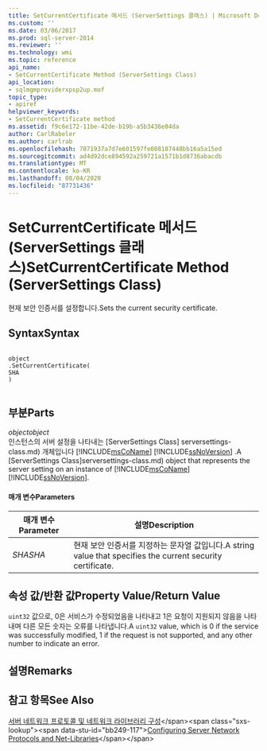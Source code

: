 ```yaml
---
title: SetCurrentCertificate 메서드 (ServerSettings 클래스) | Microsoft Docs
ms.custom: ''
ms.date: 03/06/2017
ms.prod: sql-server-2014
ms.reviewer: ''
ms.technology: wmi
ms.topic: reference
api_name:
- SetCurrentCertificate Method (ServerSettings Class)
api_location:
- sqlmgmproviderxpsp2up.mof
topic_type:
- apiref
helpviewer_keywords:
- SetCurrentCertificate method
ms.assetid: f9c6e172-11be-42de-b19b-a5b3436e84da
author: CarlRabeler
ms.author: carlrab
ms.openlocfilehash: 7071937a7d7e601597fe008187448bb16a5a15ed
ms.sourcegitcommit: ad4d92dce894592a259721a1571b1d8736abacdb
ms.translationtype: MT
ms.contentlocale: ko-KR
ms.lasthandoff: 08/04/2020
ms.locfileid: "87731436"
---
```

# <a name="setcurrentcertificate-method-serversettings-class"></a><span data-ttu-id="bb249-102">SetCurrentCertificate 메서드(ServerSettings 클래스)</span><span class="sxs-lookup"><span data-stu-id="bb249-102">SetCurrentCertificate Method (ServerSettings Class)</span></span>
  <span data-ttu-id="bb249-103">현재 보안 인증서를 설정합니다.</span><span class="sxs-lookup"><span data-stu-id="bb249-103">Sets the current security certificate.</span></span>  
  
## <a name="syntax"></a><span data-ttu-id="bb249-104">Syntax</span><span class="sxs-lookup"><span data-stu-id="bb249-104">Syntax</span></span>  
  
```  
  
object  
.SetCurrentCertificate(  
SHA  
)  
  
```  
  
## <a name="parts"></a><span data-ttu-id="bb249-105">부분</span><span class="sxs-lookup"><span data-stu-id="bb249-105">Parts</span></span>  
 <span data-ttu-id="bb249-106">*object*</span><span class="sxs-lookup"><span data-stu-id="bb249-106">*object*</span></span>  
 <span data-ttu-id="bb249-107">인스턴스의 서버 설정을 나타내는 [ServerSettings Class] serversettings-class.md) 개체입니다 [!INCLUDE[msCoName](../../../includes/msconame-md.md)] [!INCLUDE[ssNoVersion](../../../includes/ssnoversion-md.md)] .</span><span class="sxs-lookup"><span data-stu-id="bb249-107">A [ServerSettings Class]serversettings-class.md) object that represents the server setting on an instance of [!INCLUDE[msCoName](../../../includes/msconame-md.md)] [!INCLUDE[ssNoVersion](../../../includes/ssnoversion-md.md)].</span></span>  
  
#### <a name="parameters"></a><span data-ttu-id="bb249-108">매개 변수</span><span class="sxs-lookup"><span data-stu-id="bb249-108">Parameters</span></span>  
  
|<span data-ttu-id="bb249-109">매개 변수</span><span class="sxs-lookup"><span data-stu-id="bb249-109">Parameter</span></span>|<span data-ttu-id="bb249-110">설명</span><span class="sxs-lookup"><span data-stu-id="bb249-110">Description</span></span>|  
|---------------|-----------------|  
|<span data-ttu-id="bb249-111">*SHA*</span><span class="sxs-lookup"><span data-stu-id="bb249-111">*SHA*</span></span>|<span data-ttu-id="bb249-112">현재 보안 인증서를 지정하는 문자열 값입니다.</span><span class="sxs-lookup"><span data-stu-id="bb249-112">A string value that specifies the current security certificate.</span></span>|  
  
## <a name="property-valuereturn-value"></a><span data-ttu-id="bb249-113">속성 값/반환 값</span><span class="sxs-lookup"><span data-stu-id="bb249-113">Property Value/Return Value</span></span>  
 <span data-ttu-id="bb249-114">`uint32` 값으로, 0은 서비스가 수정되었음을 나타내고 1은 요청이 지원되지 않음을 나타내며 다른 모든 숫자는 오류를 나타냅니다.</span><span class="sxs-lookup"><span data-stu-id="bb249-114">A `uint32` value, which is 0 if the service was successfully modified, 1 if the request is not supported, and any other number to indicate an error.</span></span>  
  
## <a name="remarks"></a><span data-ttu-id="bb249-115">설명</span><span class="sxs-lookup"><span data-stu-id="bb249-115">Remarks</span></span>  
  
## <a name="see-also"></a><span data-ttu-id="bb249-116">참고 항목</span><span class="sxs-lookup"><span data-stu-id="bb249-116">See Also</span></span>  
 <span data-ttu-id="bb249-117">[서버 네트워크 프로토콜 및 네트워크 라이브러리 구성](https://msdn.microsoft.com/library/ms177485\(v=sql.100\).aspx)</span><span class="sxs-lookup"><span data-stu-id="bb249-117">[Configuring Server Network Protocols and Net-Libraries](https://msdn.microsoft.com/library/ms177485\(v=sql.100\).aspx)</span></span>  
  
  
